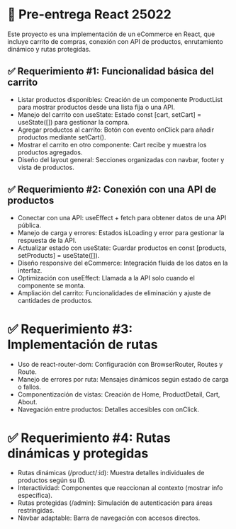 # 📌 Pre-entrega React 25022
Este proyecto es una implementación de un eCommerce en React, que incluye carrito de compras, conexión con API de productos, enrutamiento dinámico y rutas protegidas.

## ✅ Requerimiento #1: Funcionalidad básica del carrito
* Listar productos disponibles: Creación de un componente ProductList para mostrar productos desde una lista fija o una API.
* Manejo del carrito con useState: Estado const [cart, setCart] = useState([]) para gestionar la compra.
* Agregar productos al carrito: Botón con evento onClick para añadir productos mediante setCart().
* Mostrar el carrito en otro componente: Cart recibe y muestra los productos agregados.
* Diseño del layout general: Secciones organizadas con navbar, footer y vista de productos.

## ✅ Requerimiento #2: Conexión con una API de productos
* Conectar con una API: useEffect + fetch para obtener datos de una API pública.
* Manejo de carga y errores: Estados isLoading y error para gestionar la respuesta de la API.
* Actualizar estado con useState: Guardar productos en const [products, setProducts] = useState([]).
* Diseño responsive del eCommerce: Integración fluida de los datos en la interfaz.
* Optimización con useEffect: Llamada a la API solo cuando el componente se monta.
* Ampliación del carrito: Funcionalidades de eliminación y ajuste de cantidades de productos.

# ✅ Requerimiento #3: Implementación de rutas
* Uso de react-router-dom: Configuración con BrowserRouter, Routes y Route.
* Manejo de errores por ruta: Mensajes dinámicos según estado de carga o fallos.
* Componentización de vistas: Creación de Home, ProductDetail, Cart, About.
* Navegación entre productos: Detalles accesibles con onClick.

# ✅ Requerimiento #4: Rutas dinámicas y protegidas
* Rutas dinámicas (/product/:id): Muestra detalles individuales de productos según su ID.
* Interactividad: Componentes que reaccionan al contexto (mostrar info específica).
* Rutas protegidas (/admin): Simulación de autenticación para áreas restringidas.
* Navbar adaptable: Barra de navegación con accesos directos.

